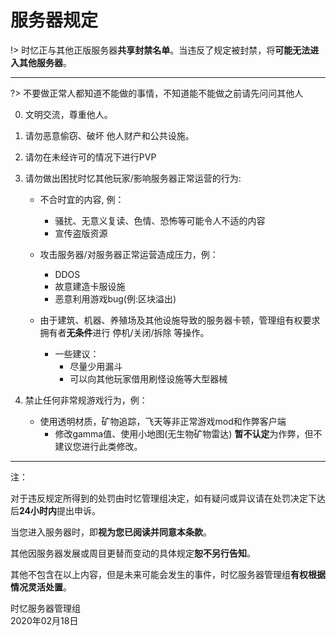 # 服务器规定

!> 时忆正与其他正版服务器**共享封禁名单**。当违反了规定被封禁，将**可能无法进入其他服务器**。

------

?> 不要做正常人都知道不能做的事情，不知道能不能做之前请先问问其他人

0. 文明交流，尊重他人。

1. 请勿恶意偷窃、破坏 他人财产和公共设施。

2. 请勿在未经许可的情况下进行PVP

3. 请勿做出困扰时忆其他玩家/影响服务器正常运营的行为:
    - 不合时宜的内容, 例：
      - 骚扰、无意义复读、色情、恐怖等可能令人不适的内容
      - 宣传盗版资源
    - 攻击服务器/对服务器正常运营造成压力，例：
      - DDOS
      - 故意建造卡服设施
      - 恶意利用游戏bug(例:区块溢出)

    - 由于建筑、机器、养殖场及其他设施导致的服务器卡顿，管理组有权要求拥有者**无条件**进行 停机/关闭/拆除 等操作。
        - 一些建议：
            - 尽量少用漏斗
            - 可以向其他玩家借用刷怪设施等大型器械

4. 禁止任何非常规游戏行为，例：
    - 使用透明材质，矿物追踪，飞天等非正常游戏mod和作弊客户端
      - 修改gamma值、使用小地图(无生物矿物雷达) **暂不认定**为作弊，但不建议您进行此类修改。

-------

注：

对于违反规定所得到的处罚由时忆管理组决定，如有疑问或异议请在处罚决定下达后**24小时内**提出申诉。

当您进入服务器时，即**视为您已阅读并同意本条款**。

其他因服务器发展或周目更替而变动的具体规定**恕不另行告知**。

其他不包含在以上内容，但是未来可能会发生的事件，时忆服务器管理组**有权根据情况灵活处置**。

时忆服务器管理组  
2020年02月18日  